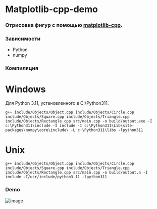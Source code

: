 # Matplotlib-cpp-demo
### Отрисовка фигур с помощью [matplotlib-cpp](https://github.com/lava/matplotlib-cpp).

### Зависимости
- Python
- numpy

### Компиляция
# Windows
Для Python 3.11, установленного в C:\Python311.
```
g++ include/Objects/Object.cpp include/Objects/Circle.cpp include/Objects/Square.cpp include/Objects/Triangle.cpp include/Objects/Rectangle.cpp src/main.cpp -o build/output.exe -I c:\Python311\include -I include -I c:\Python311\Lib\site-packages\numpy\core\include\ -L c:\Python311\libs -lpython311
```

# Unix
```
g++ include/Objects/Object.cpp include/Objects/Circle.cpp include/Objects/Square.cpp include/Objects/Triangle.cpp include/Objects/Rectangle.cpp src/main.cpp -o build/output.a -I include -I/usr/include/python3.11 -lpython311
```

### Demo
![image](https://github.com/prostraction/matplotlib-cpp-demo/assets/47314760/d29b1149-5127-4818-a8a1-5e5cf704792c)
